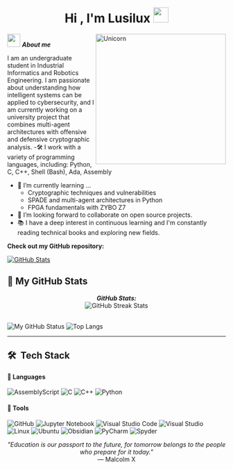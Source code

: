 <h1 align="center">Hi , I'm Lusilux <img src="https://media.giphy.com/media/hvRJCLFzcasrR4ia7z/giphy.gif" width="35"></h1>


<img align="right" width=300px alt="Unicorn" src="https://c.tenor.com/GN73MKBawZYAAAAi/busy-cute.gif" />

<img src="https://media.giphy.com/media/ObNTw8Uzwy6KQ/giphy.gif" width="30px">&nbsp;***About me***

I am an undergraduate student in Industrial Informatics and Robotics Engineering. I am passionate about understanding how intelligent systems can be applied to cybersecurity, and I am currently working on a university project that combines multi-agent architectures with offensive and defensive cryptographic analysis.
-🛠️ I work with a variety of programming languages, including: Python, C, C++, Shell (Bash), Ada, Assembly
- 🌱 I’m currently learning ...
  - Cryptographic techniques and vulnerabilities
  - SPADE and multi-agent architectures in Python
  - FPGA fundamentals with ZYBO Z7
- 🤝 I’m looking forward to collaborate on open source projects.
- 📚 I have a deep interest in continuous learning and I'm constantly reading technical books and exploring new fields.

__Check out my GitHub repository:__

<div>
  <p>
    <a href="https://github.com/lusilux/zybo-pmod-clp-driver.git">
      <img src="https://github-readme-stats.vercel.app/api/pin/?username=lusilux&repo=ROM" alt="GitHub Stats" />
    </a>
  </p>
</div>


<h2>👀 My GitHub Stats</h2>

<div>
  <p align="center">
    <b><em>GitHub Stats:</em></b> <br/>
    <img src="https://github-readme-streak-stats.herokuapp.com/?user=lusilux" alt="GitHub Streak Stats" /> <br/><br/>
  </p>
</div>

![My GitHub Status](https://github-readme-stats.vercel.app/api?username=lusilux&show_icons=true&include_all_commits=true)
![Top Langs](https://github-readme-stats.vercel.app/api/top-langs/?username=lusilux&layout=compact)


---------------------------------------------------------------------------------------------------------------------

## 🛠 &nbsp;Tech Stack

#### 🔧 Languages

![AssemblyScript](https://img.shields.io/badge/assembly%20script-%23000000.svg?style=for-the-badge&logo=assemblyscript&logoColor=white)
![C](https://img.shields.io/badge/c-%2300599C.svg?style=for-the-badge&logo=c&logoColor=white)
![C++](https://img.shields.io/badge/c++-%2300599C.svg?style=for-the-badge&logo=c%2B%2B&logoColor=white)
![Python](https://img.shields.io/badge/Python-%2314354C.svg?style=for-the-badge&logo=python&logoColor=white)

#### 🔧 Tools

![GitHub](https://img.shields.io/badge/github-%23121011.svg?style=for-the-badge&logo=github&logoColor=white)
![Jupyter Notebook](https://img.shields.io/badge/jupyter-%23FA0F00.svg?style=for-the-badge&logo=jupyter&logoColor=white)
![Visual Studio Code](https://img.shields.io/badge/Visual%20Studio%20Code-0078d7.svg?style=for-the-badge&logo=visual-studio-code&logoColor=white)
![Visual Studio](https://img.shields.io/badge/Visual%20Studio-5C2D91.svg?style=for-the-badge&logo=visual-studio&logoColor=white)
![Linux](https://img.shields.io/badge/Linux-FCC624?style=for-the-badge&logo=linux&logoColor=black)
![Ubuntu](https://img.shields.io/badge/Ubuntu-E95420?style=for-the-badge&logo=ubuntu&logoColor=white)
![Obsidian](https://img.shields.io/badge/Obsidian-%23483699.svg?style=for-the-badge&logo=obsidian&logoColor=white)
![PyCharm](https://img.shields.io/badge/pycharm-143?style=for-the-badge&logo=pycharm&logoColor=black&color=black&labelColor=green)
![Spyder](https://img.shields.io/badge/Spyder-838485?style=for-the-badge&logo=spyder%20ide&logoColor=maroon)



<p align="center">
  <em>"Education is our passport to the future, for tomorrow belongs to the people who prepare for it today."</em><br>
  — Malcolm X
</p>

